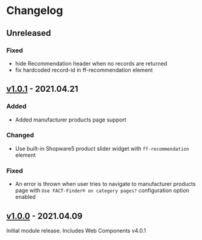 # Changelog
## Unreleased

### Fixed
 - hide Recommendation header when no records are returned
 - fix hardcoded record-id in ff-recommendation element

## [v1.0.1] - 2021.04.21

### Added
- Added manufacturer products page support

### Changed
- Use built-in Shopware5 product slider widget with `ff-recommendation` element 

### Fixed
- An error is thrown when user tries to navigate to manufacturer products page with `Use FACT-Finder® on category pages?` configuration option enabled

## [v1.0.0] - 2021.04.09
Initial module release. Includes Web Components v4.0.1

[v1.0.0]: https://github.com/FACT-Finder-Web-Components/shopware5-plugin/releases/tag/v1.0.0
[v1.0.1]: https://github.com/FACT-Finder-Web-Components/shopware5-plugin/releases/tag/v1.0.1
